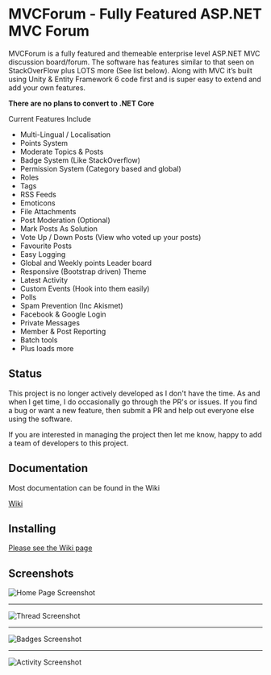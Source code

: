 MVCForum - Fully Featured ASP.NET MVC Forum
========

MVCForum is a fully featured and themeable enterprise level ASP.NET MVC discussion board/forum. The software has features similar to that seen on StackOverFlow plus LOTS more (See list below). Along with MVC it’s built using Unity & Entity Framework 6 code first and is super easy to extend and add your own features.

**There are no plans to convert to .NET Core**

Current Features Include

- Multi-Lingual / Localisation
- Points System
- Moderate Topics & Posts
- Badge System (Like StackOverflow)
- Permission System (Category based and global)
- Roles
- Tags
- RSS Feeds
- Emoticons
- File Attachments
- Post Moderation (Optional)
- Mark Posts As Solution
- Vote Up / Down Posts (View who voted up your posts)
- Favourite Posts
- Easy Logging
- Global and Weekly points Leader board
- Responsive (Bootstrap driven) Theme
- Latest Activity
- Custom Events (Hook into them easily)
- Polls
- Spam Prevention (Inc Akismet)
- Facebook & Google Login
- Private Messages
- Member & Post Reporting 
- Batch tools
- Plus loads more

## Status ##

This project is no longer actively developed as I don't have the time. As and when I get time, I do occasionally go through the PR's or issues. If you find a bug or want a new feature, then submit a PR and help out everyone else using the software.

If you are interested in managing the project then let me know, happy to add a team of developers to this project.


## Documentation ##

Most documentation can be found in the Wiki

[Wiki](https://github.com/YodasMyDad/mvcforum/wiki)

## Installing ##

[Please see the Wiki page](https://github.com/leen3o/mvcforum/wiki/Installing)

## Screenshots ##

![Home Page Screenshot](https://cdn.pbrd.co/images/HrEWn8H.png)

----------

![Thread Screenshot](https://cdn.pbrd.co/images/HrEWIDA.png)

----------

![Badges Screenshot](https://cdn.pbrd.co/images/HrEWUbZ.png)

----------

![Activity Screenshot](https://cdn.pbrd.co/images/HrEX66J.png)
